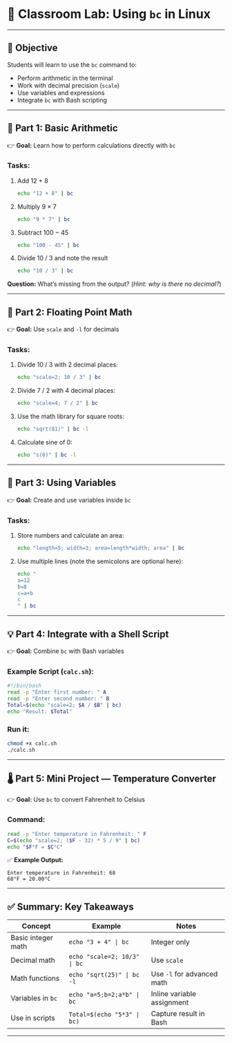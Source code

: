 # 🧮 **Classroom Lab: Using `bc` in Linux**

---

## **🧩 Objective**

Students will learn to use the `bc` command to:

* Perform arithmetic in the terminal
* Work with decimal precision (`scale`)
* Use variables and expressions
* Integrate `bc` with Bash scripting

---

## **🧠 Part 1: Basic Arithmetic**

👉 **Goal:** Learn how to perform calculations directly with `bc`

### **Tasks:**

1. Add 12 + 8

   ```bash
   echo "12 + 8" | bc
   ```
2. Multiply 9 × 7

   ```bash
   echo "9 * 7" | bc
   ```
3. Subtract 100 − 45

   ```bash
   echo "100 - 45" | bc
   ```
4. Divide 10 / 3 and note the result

   ```bash
   echo "10 / 3" | bc
   ```

**Question:**
What’s missing from the output?
(*Hint: why is there no decimal?*)

---

## **🧮 Part 2: Floating Point Math**

👉 **Goal:** Use `scale` and `-l` for decimals

### **Tasks:**

1. Divide 10 / 3 with 2 decimal places:

   ```bash
   echo "scale=2; 10 / 3" | bc
   ```
2. Divide 7 / 2 with 4 decimal places:

   ```bash
   echo "scale=4; 7 / 2" | bc
   ```
3. Use the math library for square roots:

   ```bash
   echo "sqrt(81)" | bc -l
   ```
4. Calculate sine of 0:

   ```bash
   echo "s(0)" | bc -l
   ```

---

## **📏 Part 3: Using Variables**

👉 **Goal:** Create and use variables inside `bc`

### **Tasks:**

1. Store numbers and calculate an area:

   ```bash
   echo "length=5; width=3; area=length*width; area" | bc
   ```
2. Use multiple lines (note the semicolons are optional here):

   ```bash
   echo "
   a=12
   b=8
   c=a+b
   c
   " | bc
   ```

---

## **💡 Part 4: Integrate with a Shell Script**

👉 **Goal:** Combine `bc` with Bash variables

### **Example Script (`calc.sh`):**

```bash
#!/bin/bash
read -p "Enter first number: " A
read -p "Enter second number: " B
Total=$(echo "scale=2; $A / $B" | bc)
echo "Result: $Total"
```

### **Run it:**

```bash
chmod +x calc.sh
./calc.sh
```

---

## **🌡️ Part 5: Mini Project — Temperature Converter**

👉 **Goal:** Use `bc` to convert Fahrenheit to Celsius

### **Command:**

```bash
read -p "Enter temperature in Fahrenheit: " F
C=$(echo "scale=2; ($F - 32) * 5 / 9" | bc)
echo "$F°F = $C°C"
```

✅ **Example Output:**

```
Enter temperature in Fahrenheit: 68
68°F = 20.00°C
```

---

## ✅ **Summary: Key Takeaways**

| Concept            | Example                      | Notes                      |
| ------------------ | ---------------------------- | -------------------------- |
| Basic integer math | `echo "3 + 4" \| bc`         | Integer only               |
| Decimal math       | `echo "scale=2; 10/3" \| bc` | Use `scale`                |
| Math functions     | `echo "sqrt(25)" \| bc -l`   | Use `-l` for advanced math |
| Variables in `bc`  | `echo "a=5;b=2;a*b" \| bc`   | Inline variable assignment |
| Use in scripts     | `Total=$(echo "5*3" \| bc)`  | Capture result in Bash     |

---

